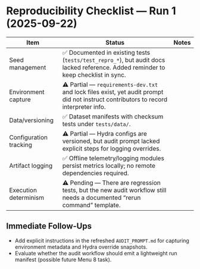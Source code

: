 # Reproducibility Checklist — Run 1 (2025-09-22)

| Item | Status | Notes |
| --- | --- | --- |
| Seed management | ✅ Documented in existing tests (`tests/test_repro_*`), but audit docs lacked reference. Added reminder to keep checklist in sync. |
| Environment capture | ⚠️ Partial — `requirements-dev.txt` and lock files exist, yet audit prompt did not instruct contributors to record interpreter info. |
| Data/versioning | ✅ Dataset manifests with checksum tests under `tests/data/`. |
| Configuration tracking | ⚠️ Partial — Hydra configs are versioned, but audit prompt lacked explicit steps for logging overrides. |
| Artifact logging | ✅ Offline telemetry/logging modules persist metrics locally; no remote dependencies required. |
| Execution determinism | ⚠️ Pending — There are regression tests, but the new audit workflow still needs a documented “rerun command” template. |

## Immediate Follow-Ups

- Add explicit instructions in the refreshed `AUDIT_PROMPT.md` for capturing environment metadata and Hydra override snapshots.
- Evaluate whether the audit workflow should emit a lightweight run manifest (possible future Menu 8 task).
